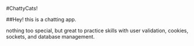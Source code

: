 #ChattyCats!

##Hey! this is a chatting app. 

nothing too special, but great to practice skills with user validation, cookies, sockets, and database management. 

